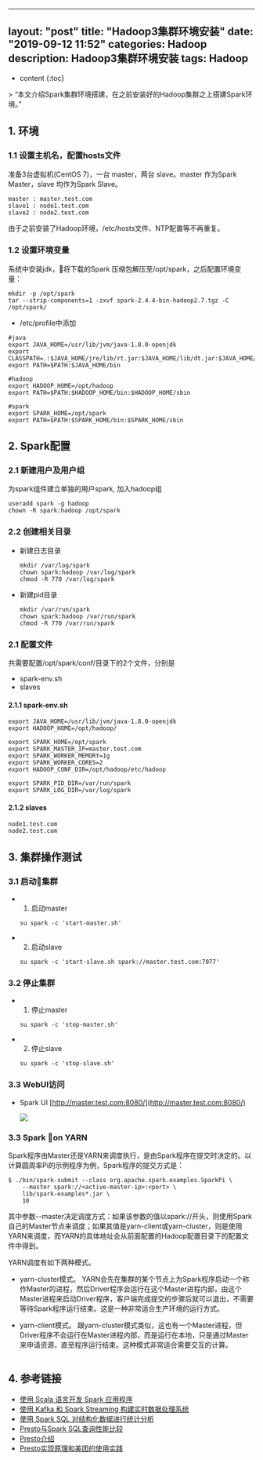 

---
layout: "post"
title: "Hadoop3集群环境安装"
date: "2019-09-12 11:52"
categories: Hadoop
description: Hadoop3集群环境安装
tags: Hadoop
---

* content
{:toc}

<div class="postImg" style="background-image:url(http://carforeasy.cn/Hadoop3集群环境安装-a0c83b02.png)" ></div>
> “本文介绍Spark集群环境搭建，在之前安装好的Hadoop集群之上搭建Spark环境。”






## 1. 环境

### 1.1 设置主机名，配置hosts文件

  准备3台虚拟机(CentOS 7)，一台 master，两台 slave。master 作为Spark Master，slave 均作为Spark Slave。

  ```
  master : master.test.com
  slave1 : node1.test.com
  slave2 : node2.test.com
  ```

  由于之前安装了Hadoop环境，/etc/hosts文件、NTP配置等不再重复。

### 1.2 设置环境变量
  系统中安装jdk，将下载的Spark 压缩包解压至/opt/spark，之后配置环境变量：

  ```
  mkdir -p /opt/spark
  tar --strip-components=1 -zxvf spark-2.4.4-bin-hadoop2.7.tgz -C /opt/spark/
  ```

  + /etc/profile中添加

  ```
  #java
  export JAVA_HOME=/usr/lib/jvm/java-1.8.0-openjdk
  export CLASSPATH=.:$JAVA_HOME/jre/lib/rt.jar:$JAVA_HOME/lib/dt.jar:$JAVA_HOME/lib/tools.jar
  export PATH=$PATH:$JAVA_HOME/bin

  #hadoop
  export HADOOP_HOME=/opt/hadoop
  export PATH=$PATH:$HADOOP_HOME/bin:$HADOOP_HOME/sbin

  #spark
  export SPARK_HOME=/opt/spark
  export PATH=$PATH:$SPARK_HOME/bin:$SPARK_HOME/sbin
  ```

## 2. Spark配置



### 2.1 新建用户及用户组

  为spark组件建立单独的用户spark, 加入hadoop组

  ```
  useradd spark -g hadoop
  chown -R spark:hadoop /opt/spark
  ```


### 2.2 创建相关目录


+ 新建日志目录

  ```
  mkdir /var/log/spark
  chown spark:hadoop /var/log/spark
  chmod -R 770 /var/log/spark

  ```

+ 新建pid目录

  ```
  mkdir /var/run/spark
  chown spark:hadoop /var/run/spark
  chmod -R 770 /var/run/spark

  ```

### 2.1 配置文件

共需要配置/opt/spark/conf/目录下的2个文件，分别是
+ spark-env.sh
+ slaves



#### 2.1.1 spark-env.sh

```
export JAVA_HOME=/usr/lib/jvm/java-1.8.0-openjdk
export HADOOP_HOME=/opt/hadoop/

export SPARK_HOME=/opt/spark
export SPARK_MASTER_IP=master.test.com
export SPARK_WORKER_MEMORY=1g
export SPARK_WORKER_CORES=2
export HADOOP_CONF_DIR=/opt/hadoop/etc/hadoop

export SPARK_PID_DIR=/var/run/spark
export SPARK_LOG_DIR=/var/log/spark
```

#### 2.1.2 slaves

```
node1.test.com
node2.test.com

```

## 3. 集群操作测试

### 3.1 启动集群

+ 1. 启动master

  ```
  su spark -c 'start-master.sh'
  ```
+ 2. 启动slave
  ```
  su spark -c 'start-slave.sh spark://master.test.com:7077'
  ```

### 3.2 停止集群

  + 1. 停止master

    ```
    su spark -c 'stop-master.sh'
    ```
  + 2. 停止slave
    ```
    su spark -c 'stop-slave.sh'
    ```

### 3.3 WebUI访问  

+ Spark UI
  [http://master.test.com:8080/](http://master.test.com:8080/)

  ![](http://carforeasy.cn/Spark集群环境安装-66a3bdc2.png)


### 3.3 Spark on YARN

Spark程序由Master还是YARN来调度执行，是由Spark程序在提交时决定的。以计算圆周率Pi的示例程序为例，Spark程序的提交方式是：

```
$ ./bin/spark-submit --class org.apache.spark.examples.SparkPi \
    --master spark://<active-master-ip>:<port> \
    lib/spark-examples*.jar \
    10

```
其中参数--master决定调度方式：如果该参数的值以spark://开头，则使用Spark自己的Master节点来调度；如果其值是yarn-client或yarn-cluster，则是使用YARN来调度，而YARN的具体地址会从前面配置的Hadoop配置目录下的配置文件中得到。

YARN调度有如下两种模式。

+ yarn-cluster模式。
  YARN会先在集群的某个节点上为Spark程序启动一个称作Master的进程，然后Driver程序会运行在这个Master进程内部，由这个Master进程来启动Driver程序，客户端完成提交的步骤后就可以退出，不需要等待Spark程序运行结束。这是一种非常适合生产环境的运行方式。
+ yarn-client模式。
  跟yarn-cluster模式类似，这也有一个Master进程，但Driver程序不会运行在Master进程内部，而是运行在本地，只是通过Master来申请资源，直至程序运行结束。这种模式非常适合需要交互的计算。


  ```

  ```






## 4. 参考链接

+ [使用 Scala 语言开发 Spark 应用程序](https://www.ibm.com/developerworks/cn/opensource/os-cn-spark-practice1/)
+ [使用 Kafka 和 Spark Streaming 构建实时数据处理系统](https://www.ibm.com/developerworks/cn/opensource/os-cn-spark-practice2/)
+ [使用 Spark SQL 对结构化数据进行统计分析](https://www.ibm.com/developerworks/cn/opensource/os-cn-spark-practice3/)
+ [Presto与Spark SQL查询性能比较](https://blog.csdn.net/yiifaa/article/details/82788727)
+ [Presto介绍](https://yq.aliyun.com/articles/25581)
+ [Presto实现原理和美团的使用实践](https://tech.meituan.com/2014/06/16/presto.html)
